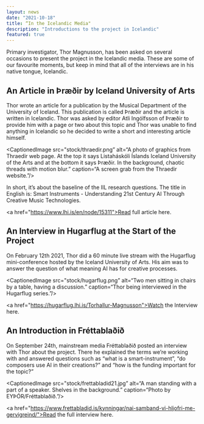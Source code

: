 ```yaml
---
layout: news
date: "2021-10-18"
title: “In the Icelandic Media"
description: "Introductions to the project in Icelandic"
featured: true
---
```


Primary investigator, Thor Magnusson, has been asked on several occasions to present the project in the Icelandic media. These are some of our favourite moments, but keep in mind that all of the interviews are in his native tongue, Icelandic. 

<h2>An Article in Þræðir by Iceland University of Arts </h2>

Thor wrote an article for a publication by the Musical Department of the University of Iceland. This publication is called Þræðir and the article is written in Icelandic. Thor was asked by editor Atli Ingólfsson of Þræðir to provide him with a page or two about this topic and Thor was unable to find anything in Icelandic so he decided to write a short and interesting article himself.

<CaptionedImage
  src="stock/thraedir.png”
  alt=“A photo of graphics from Thraedir web page. At the top it says Listaháskóli Íslands Iceland University of the Arts and at the bottom it says Þræðir. In the background, chaotic threads with motion blur.”
  caption=“A screen grab from the Thraedir website.”/>

In short, it’s about the baseline of the IIL research questions. The title in English is: Smart Instruments - Understanding 21st Century AI Through Creative Music Technologies. 

<a href="https://www.lhi.is/en/node/15311">Read full article here. </a>

<h2>An Interview in Hugarflug at the Start of the Project </h2>

On February 12th 2021, Thor did a 60 minute live stream with the Hugarflug mini-conference hosted by the Iceland University of Arts. His aim was to answer the question of what meaning AI has for creative processes. 

<CaptionedImage
  src="stock/hugarflug.png”
  alt=“Two men sitting in chairs by a table, having a discussion.”
  caption=“Thor being interviewed in the Hugarflug series.”/>

<a href="https://hugarflug.lhi.is/Torhallur-Magnusson">Watch the Interview here. </a>

<h2>An Introduction in Fréttablaðið </h2>

On September 24th, mainstream media Fréttablaðið posted an interview with Thor about the project. There he explained the terms we’re working with and answered questions such as “what is a smart-instrument”, “do composers use AI in their creations?” and “how is the funding important for the topic?”

<CaptionedImage
  src="stock/frettabladid21.jpg”
  alt=“A man standing with a part of a speaker. Shelves in the background.”
  caption=“Photo by EYÞÓR/Fréttablaðið.”/>

<a href="https://www.frettabladid.is/kynningar/nai-samband-vi-hljofri-me-gervigreind/">Read the full interview here. </a>
